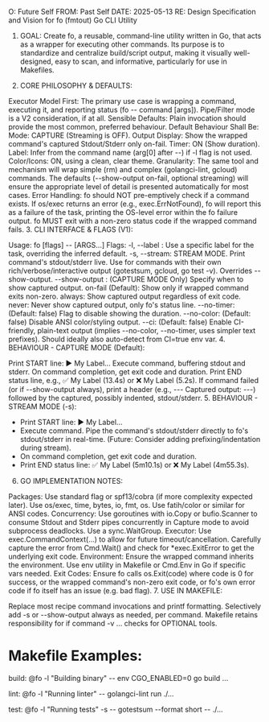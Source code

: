 O: Future Self
FROM: Past Self
DATE: 2025-05-13
RE: Design Specification and Vision for fo (fmtout) Go CLI Utility

1. GOAL:
Create fo, a reusable, command-line utility written in Go, that acts as a wrapper for executing other commands. Its purpose is to standardize and centralize build/script output, making it visually well-designed, easy to scan, and informative, particularly for use in Makefiles.

2. CORE PHILOSOPHY & DEFAULTS:

Executor Model First: The primary use case is wrapping a command, executing it, and reporting status (fo -- command [args]). Pipe/Filter mode is a V2 consideration, if at all.
Sensible Defaults: Plain invocation should provide the most common, preferred behaviour.
Default Behaviour Shall Be:
Mode: CAPTURE (Streaming is OFF).
Output Display: Show the wrapped command's captured Stdout/Stderr only on-fail.
Timer: ON (Show duration).
Label: Infer from the command name (arg[0] after --) if -l flag is not used.
Color/Icons: ON, using a clean, clear theme.
Granularity: The same tool and mechanism will wrap simple (rm) and complex (golangci-lint, gcloud) commands. The defaults (--show-output on-fail, optional streaming) will ensure the appropriate level of detail is presented automatically for most cases.
Error Handling: fo should NOT pre-emptively check if a command exists. If os/exec returns an error (e.g., exec.ErrNotFound), fo will report this as a failure of the task, printing the OS-level error within the fo failure output. fo MUST exit with a non-zero status code if the wrapped command fails.
3. CLI INTERFACE & FLAGS (V1):

Usage: fo [flags] -- <COMMAND> [ARGS...]
Flags:
-l, --label <string>: Use a specific label for the task, overriding the inferred default.
-s, --stream: STREAM MODE. Print command's stdout/stderr live. Use for commands with their own rich/verbose/interactive output (gotestsum, gcloud, go test -v). Overrides --show-output.
--show-output <mode>: (CAPTURE MODE Only) Specify when to show captured output.
on-fail (Default): Show only if wrapped command exits non-zero.
always: Show captured output regardless of exit code.
never: Never show captured output, only fo's status line.
--no-timer: (Default: false) Flag to disable showing the duration.
--no-color: (Default: false) Disable ANSI color/styling output.
--ci: (Default: false) Enable CI-friendly, plain-text output (implies --no-color, --no-timer, uses simpler text prefixes). Should ideally also auto-detect from CI=true env var.
4. BEHAVIOUR - CAPTURE MODE (Default):

Print START line: ▶️ My Label...
Execute command, buffering stdout and stderr.
On command completion, get exit code and duration.
Print END status line, e.g., ✅ My Label (13.4s) or ❌ My Label (5.2s).
If command failed (or if --show-output always), print a header (e.g., --- Captured output: ---) followed by the captured, possibly indented, stdout/stderr.
5. BEHAVIOUR - STREAM MODE (-s):
* Print START line: ▶️ My Label...
* Execute command. Pipe the command's stdout/stderr directly to fo's stdout/stderr in real-time. (Future: Consider adding prefixing/indentation during stream).
* On command completion, get exit code and duration.
* Print END status line: ✅ My Label (5m10.1s) or ❌ My Label (4m55.3s).

6. GO IMPLEMENTATION NOTES:

Packages: Use standard flag or spf13/cobra (if more complexity expected later). Use os/exec, time, bytes, io, fmt, os. Use fatih/color or similar for ANSI codes.
Concurrency: Use goroutines with io.Copy or bufio.Scanner to consume Stdout and Stderr pipes concurrently in Capture mode to avoid subprocess deadlocks. Use a sync.WaitGroup.
Executor:
Use exec.CommandContext(...) to allow for future timeout/cancellation.
Carefully capture the error from Cmd.Wait() and check for *exec.ExitError to get the underlying exit code.
Environment: Ensure the wrapped command inherits the environment. Use env utility in Makefile or Cmd.Env in Go if specific vars needed.
Exit Codes: Ensure fo calls os.Exit(code) where code is 0 for success, or the wrapped command's non-zero exit code, or fo's own error code if fo itself has an issue (e.g. bad flag).
7. USE IN MAKEFILE:

Replace most recipe command invocations and printf formatting.
Selectively add -s or --show-output always as needed, per command.
Makefile retains responsibility for if command -v ... checks for OPTIONAL tools.
# Makefile Examples:
build:
	@fo -l "Building binary" -- env CGO_ENABLED=0 go build ...

lint:
	@fo -l "Running linter" -- golangci-lint run ./...

test:
	@fo -l "Running tests" -s -- gotestsum --format short -- ./...